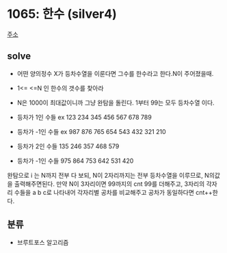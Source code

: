 # 1065: 한수 (silver4)
[주소](https://www.acmicpc.net/problem/1065)

## solve
- 어떤 양의정수 X가 등차수열을 이룬다면 그수를 한수라고 한다.N이 주어졌을때. 
- 1<= <=N 인 한수의 갯수를 찾아라 
- N은 1000이 최대값이니까 그냥 완탐을 돌린다.
1부터 99는 모두 등차수열 이다.
- 등차가 1인 수들 ex 123 234 345 456 567 678 789 
- 등차가 -1인 수들 ex 987 876 765 654 543 432 321 210

- 등차가 2인 수들 135 246 357 468 579 
- 등차가 -1인 수들 975 864 753 642 531 420

완탐으로 i 는 N까지 전부 다 보되, N이 2자리까지는 전부 등차수열을 이루므로, N의값을 출력해주면된다.
만약 N이 3자리이면 99까지의 cnt 99를 더해주고, 3자리의 각자리 수들을 a b c로 나타내어 각자리별 공차를 비교해주고 공차가 동일하다면 cnt++한다.

## 분류
- 브루트포스 알고리즘

